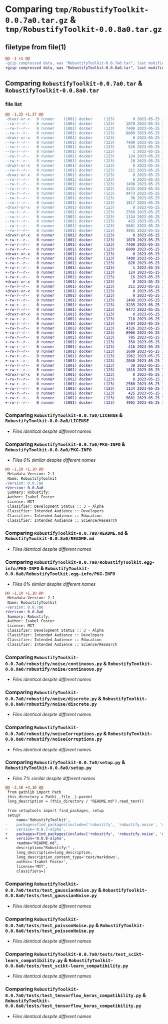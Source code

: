 # Comparing `tmp/RobustifyToolkit-0.0.7a0.tar.gz` & `tmp/RobustifyToolkit-0.0.8a0.tar.gz`

## filetype from file(1)

```diff
@@ -1 +1 @@
-gzip compressed data, was "RobustifyToolkit-0.0.7a0.tar", last modified: Thu May 25 16:11:55 2023, max compression
+gzip compressed data, was "RobustifyToolkit-0.0.8a0.tar", last modified: Thu May 25 16:48:02 2023, max compression
```

## Comparing `RobustifyToolkit-0.0.7a0.tar` & `RobustifyToolkit-0.0.8a0.tar`

### file list

```diff
@@ -1,25 +1,37 @@
-drwxr-xr-x   0 runner    (1001) docker     (123)        0 2023-05-25 16:11:55.179866 RobustifyToolkit-0.0.7a0/
--rw-r--r--   0 runner    (1001) docker     (123)     1070 2023-05-25 16:11:45.000000 RobustifyToolkit-0.0.7a0/LICENSE
--rw-r--r--   0 runner    (1001) docker     (123)     7400 2023-05-25 16:11:55.179866 RobustifyToolkit-0.0.7a0/PKG-INFO
--rw-r--r--   0 runner    (1001) docker     (123)     6809 2023-05-25 16:11:45.000000 RobustifyToolkit-0.0.7a0/README.md
-drwxr-xr-x   0 runner    (1001) docker     (123)        0 2023-05-25 16:11:55.179866 RobustifyToolkit-0.0.7a0/RobustifyToolkit.egg-info/
--rw-r--r--   0 runner    (1001) docker     (123)     7400 2023-05-25 16:11:55.000000 RobustifyToolkit-0.0.7a0/RobustifyToolkit.egg-info/PKG-INFO
--rw-r--r--   0 runner    (1001) docker     (123)      526 2023-05-25 16:11:55.000000 RobustifyToolkit-0.0.7a0/RobustifyToolkit.egg-info/SOURCES.txt
--rw-r--r--   0 runner    (1001) docker     (123)        1 2023-05-25 16:11:55.000000 RobustifyToolkit-0.0.7a0/RobustifyToolkit.egg-info/dependency_links.txt
--rw-r--r--   0 runner    (1001) docker     (123)      124 2023-05-25 16:11:55.000000 RobustifyToolkit-0.0.7a0/RobustifyToolkit.egg-info/requires.txt
--rw-r--r--   0 runner    (1001) docker     (123)       10 2023-05-25 16:11:55.000000 RobustifyToolkit-0.0.7a0/RobustifyToolkit.egg-info/top_level.txt
-drwxr-xr-x   0 runner    (1001) docker     (123)        0 2023-05-25 16:11:55.179866 RobustifyToolkit-0.0.7a0/robustify/
--rw-r--r--   0 runner    (1001) docker     (123)      211 2023-05-25 16:11:45.000000 RobustifyToolkit-0.0.7a0/robustify/__init__.py
-drwxr-xr-x   0 runner    (1001) docker     (123)        0 2023-05-25 16:11:55.179866 RobustifyToolkit-0.0.7a0/robustify/noise/
--rw-r--r--   0 runner    (1001) docker     (123)        0 2023-05-25 16:11:45.000000 RobustifyToolkit-0.0.7a0/robustify/noise/__init__.py
--rw-r--r--   0 runner    (1001) docker     (123)     1498 2023-05-25 16:11:45.000000 RobustifyToolkit-0.0.7a0/robustify/noise/continuous.py
--rw-r--r--   0 runner    (1001) docker     (123)     3235 2023-05-25 16:11:45.000000 RobustifyToolkit-0.0.7a0/robustify/noise/discrete.py
--rw-r--r--   0 runner    (1001) docker     (123)     9473 2023-05-25 16:11:45.000000 RobustifyToolkit-0.0.7a0/robustify/noiseCorruptions.py
--rw-r--r--   0 runner    (1001) docker     (123)       38 2023-05-25 16:11:55.179866 RobustifyToolkit-0.0.7a0/setup.cfg
--rw-r--r--   0 runner    (1001) docker     (123)     1817 2023-05-25 16:11:45.000000 RobustifyToolkit-0.0.7a0/setup.py
-drwxr-xr-x   0 runner    (1001) docker     (123)        0 2023-05-25 16:11:55.179866 RobustifyToolkit-0.0.7a0/tests/
--rw-r--r--   0 runner    (1001) docker     (123)     2560 2023-05-25 16:11:46.000000 RobustifyToolkit-0.0.7a0/tests/test_gaussianNoise.py
--rw-r--r--   0 runner    (1001) docker     (123)     1134 2023-05-25 16:11:46.000000 RobustifyToolkit-0.0.7a0/tests/test_poissonNoise.py
--rw-r--r--   0 runner    (1001) docker     (123)      425 2023-05-25 16:11:46.000000 RobustifyToolkit-0.0.7a0/tests/test_sampling.py
--rw-r--r--   0 runner    (1001) docker     (123)     5681 2023-05-25 16:11:46.000000 RobustifyToolkit-0.0.7a0/tests/test_scikt-learn_compatibility.py
--rw-r--r--   0 runner    (1001) docker     (123)     4901 2023-05-25 16:11:46.000000 RobustifyToolkit-0.0.7a0/tests/test_tensorflow_keras_compatibility.py
+drwxr-xr-x   0 runner    (1001) docker     (123)        0 2023-05-25 16:48:02.798044 RobustifyToolkit-0.0.8a0/
+-rw-r--r--   0 runner    (1001) docker     (123)     1070 2023-05-25 16:47:53.000000 RobustifyToolkit-0.0.8a0/LICENSE
+-rw-r--r--   0 runner    (1001) docker     (123)     7400 2023-05-25 16:48:02.798044 RobustifyToolkit-0.0.8a0/PKG-INFO
+-rw-r--r--   0 runner    (1001) docker     (123)     6809 2023-05-25 16:47:53.000000 RobustifyToolkit-0.0.8a0/README.md
+drwxr-xr-x   0 runner    (1001) docker     (123)        0 2023-05-25 16:48:02.794044 RobustifyToolkit-0.0.8a0/RobustifyToolkit.egg-info/
+-rw-r--r--   0 runner    (1001) docker     (123)     7400 2023-05-25 16:48:02.000000 RobustifyToolkit-0.0.8a0/RobustifyToolkit.egg-info/PKG-INFO
+-rw-r--r--   0 runner    (1001) docker     (123)      826 2023-05-25 16:48:02.000000 RobustifyToolkit-0.0.8a0/RobustifyToolkit.egg-info/SOURCES.txt
+-rw-r--r--   0 runner    (1001) docker     (123)        1 2023-05-25 16:48:02.000000 RobustifyToolkit-0.0.8a0/RobustifyToolkit.egg-info/dependency_links.txt
+-rw-r--r--   0 runner    (1001) docker     (123)      124 2023-05-25 16:48:02.000000 RobustifyToolkit-0.0.8a0/RobustifyToolkit.egg-info/requires.txt
+-rw-r--r--   0 runner    (1001) docker     (123)       16 2023-05-25 16:48:02.000000 RobustifyToolkit-0.0.8a0/RobustifyToolkit.egg-info/top_level.txt
+drwxr-xr-x   0 runner    (1001) docker     (123)        0 2023-05-25 16:48:02.794044 RobustifyToolkit-0.0.8a0/robustify/
+-rw-r--r--   0 runner    (1001) docker     (123)      211 2023-05-25 16:47:53.000000 RobustifyToolkit-0.0.8a0/robustify/__init__.py
+drwxr-xr-x   0 runner    (1001) docker     (123)        0 2023-05-25 16:48:02.794044 RobustifyToolkit-0.0.8a0/robustify/noise/
+-rw-r--r--   0 runner    (1001) docker     (123)        0 2023-05-25 16:47:53.000000 RobustifyToolkit-0.0.8a0/robustify/noise/__init__.py
+-rw-r--r--   0 runner    (1001) docker     (123)     1498 2023-05-25 16:47:53.000000 RobustifyToolkit-0.0.8a0/robustify/noise/continuous.py
+-rw-r--r--   0 runner    (1001) docker     (123)     3235 2023-05-25 16:47:53.000000 RobustifyToolkit-0.0.8a0/robustify/noise/discrete.py
+-rw-r--r--   0 runner    (1001) docker     (123)     9473 2023-05-25 16:47:53.000000 RobustifyToolkit-0.0.8a0/robustify/noiseCorruptions.py
+drwxr-xr-x   0 runner    (1001) docker     (123)        0 2023-05-25 16:48:02.798044 RobustifyToolkit-0.0.8a0/robustify/utils/
+-rw-r--r--   0 runner    (1001) docker     (123)      718 2023-05-25 16:47:53.000000 RobustifyToolkit-0.0.8a0/robustify/utils/__init__.py
+-rw-r--r--   0 runner    (1001) docker     (123)     1484 2023-05-25 16:47:53.000000 RobustifyToolkit-0.0.8a0/robustify/utils/_filter.py
+-rw-r--r--   0 runner    (1001) docker     (123)     4326 2023-05-25 16:47:53.000000 RobustifyToolkit-0.0.8a0/robustify/utils/_importances.py
+-rw-r--r--   0 runner    (1001) docker     (123)     8906 2023-05-25 16:47:53.000000 RobustifyToolkit-0.0.8a0/robustify/utils/_plot.py
+-rw-r--r--   0 runner    (1001) docker     (123)      795 2023-05-25 16:47:53.000000 RobustifyToolkit-0.0.8a0/robustify/utils/_predict.py
+-rw-r--r--   0 runner    (1001) docker     (123)      358 2023-05-25 16:47:53.000000 RobustifyToolkit-0.0.8a0/robustify/utils/_progress.py
+-rw-r--r--   0 runner    (1001) docker     (123)      416 2023-05-25 16:47:53.000000 RobustifyToolkit-0.0.8a0/robustify/utils/_sampling.py
+-rw-r--r--   0 runner    (1001) docker     (123)     1609 2023-05-25 16:47:53.000000 RobustifyToolkit-0.0.8a0/robustify/utils/_scorers.py
+-rw-r--r--   0 runner    (1001) docker     (123)     1962 2023-05-25 16:47:53.000000 RobustifyToolkit-0.0.8a0/robustify/utils/_train.py
+-rw-r--r--   0 runner    (1001) docker     (123)     2030 2023-05-25 16:47:53.000000 RobustifyToolkit-0.0.8a0/robustify/utils/_transform.py
+-rw-r--r--   0 runner    (1001) docker     (123)       38 2023-05-25 16:48:02.798044 RobustifyToolkit-0.0.8a0/setup.cfg
+-rw-r--r--   0 runner    (1001) docker     (123)     1818 2023-05-25 16:47:53.000000 RobustifyToolkit-0.0.8a0/setup.py
+drwxr-xr-x   0 runner    (1001) docker     (123)        0 2023-05-25 16:48:02.798044 RobustifyToolkit-0.0.8a0/tests/
+-rw-r--r--   0 runner    (1001) docker     (123)        0 2023-05-25 16:47:53.000000 RobustifyToolkit-0.0.8a0/tests/__init__.py
+-rw-r--r--   0 runner    (1001) docker     (123)     2560 2023-05-25 16:47:53.000000 RobustifyToolkit-0.0.8a0/tests/test_gaussianNoise.py
+-rw-r--r--   0 runner    (1001) docker     (123)     1134 2023-05-25 16:47:53.000000 RobustifyToolkit-0.0.8a0/tests/test_poissonNoise.py
+-rw-r--r--   0 runner    (1001) docker     (123)      425 2023-05-25 16:47:53.000000 RobustifyToolkit-0.0.8a0/tests/test_sampling.py
+-rw-r--r--   0 runner    (1001) docker     (123)     5681 2023-05-25 16:47:53.000000 RobustifyToolkit-0.0.8a0/tests/test_scikt-learn_compatibility.py
+-rw-r--r--   0 runner    (1001) docker     (123)     4901 2023-05-25 16:47:53.000000 RobustifyToolkit-0.0.8a0/tests/test_tensorflow_keras_compatibility.py
```

### Comparing `RobustifyToolkit-0.0.7a0/LICENSE` & `RobustifyToolkit-0.0.8a0/LICENSE`

 * *Files identical despite different names*

### Comparing `RobustifyToolkit-0.0.7a0/PKG-INFO` & `RobustifyToolkit-0.0.8a0/PKG-INFO`

 * *Files 0% similar despite different names*

```diff
@@ -1,10 +1,10 @@
 Metadata-Version: 2.1
 Name: RobustifyToolkit
-Version: 0.0.7a0
+Version: 0.0.8a0
 Summary: Robustify:
 Author: Isabel Foster
 License: MIT
 Classifier: Development Status :: 3 - Alpha
 Classifier: Intended Audience :: Developers
 Classifier: Intended Audience :: Education
 Classifier: Intended Audience :: Science/Research
```

### Comparing `RobustifyToolkit-0.0.7a0/README.md` & `RobustifyToolkit-0.0.8a0/README.md`

 * *Files identical despite different names*

### Comparing `RobustifyToolkit-0.0.7a0/RobustifyToolkit.egg-info/PKG-INFO` & `RobustifyToolkit-0.0.8a0/RobustifyToolkit.egg-info/PKG-INFO`

 * *Files 0% similar despite different names*

```diff
@@ -1,10 +1,10 @@
 Metadata-Version: 2.1
 Name: RobustifyToolkit
-Version: 0.0.7a0
+Version: 0.0.8a0
 Summary: Robustify:
 Author: Isabel Foster
 License: MIT
 Classifier: Development Status :: 3 - Alpha
 Classifier: Intended Audience :: Developers
 Classifier: Intended Audience :: Education
 Classifier: Intended Audience :: Science/Research
```

### Comparing `RobustifyToolkit-0.0.7a0/robustify/noise/continuous.py` & `RobustifyToolkit-0.0.8a0/robustify/noise/continuous.py`

 * *Files identical despite different names*

### Comparing `RobustifyToolkit-0.0.7a0/robustify/noise/discrete.py` & `RobustifyToolkit-0.0.8a0/robustify/noise/discrete.py`

 * *Files identical despite different names*

### Comparing `RobustifyToolkit-0.0.7a0/robustify/noiseCorruptions.py` & `RobustifyToolkit-0.0.8a0/robustify/noiseCorruptions.py`

 * *Files identical despite different names*

### Comparing `RobustifyToolkit-0.0.7a0/setup.py` & `RobustifyToolkit-0.0.8a0/setup.py`

 * *Files 7% similar despite different names*

```diff
@@ -3,16 +3,16 @@
 from pathlib import Path
 this_directory = Path(__file__).parent
 long_description = (this_directory / "README.md").read_text()
 
 from setuptools import find_packages, setup
 setup(
     name='RobustifyToolkit',
-    packages=find_packages(include=['robustify', 'robustify.noise', 'robustify.utils' 'tests']),
-    version='0.0.7-alpha',
+    packages=find_packages(include=['robustify', 'robustify.noise', 'robustify.utils', 'tests']),
+    version='0.0.8-alpha',
     readme="README.md",
     description="Robustify:" ,
     long_description=long_description,
     long_description_content_type='text/markdown',
     author='Isabel Foster',
     license='MIT',
     classifiers=[
```

### Comparing `RobustifyToolkit-0.0.7a0/tests/test_gaussianNoise.py` & `RobustifyToolkit-0.0.8a0/tests/test_gaussianNoise.py`

 * *Files identical despite different names*

### Comparing `RobustifyToolkit-0.0.7a0/tests/test_poissonNoise.py` & `RobustifyToolkit-0.0.8a0/tests/test_poissonNoise.py`

 * *Files identical despite different names*

### Comparing `RobustifyToolkit-0.0.7a0/tests/test_scikt-learn_compatibility.py` & `RobustifyToolkit-0.0.8a0/tests/test_scikt-learn_compatibility.py`

 * *Files identical despite different names*

### Comparing `RobustifyToolkit-0.0.7a0/tests/test_tensorflow_keras_compatibility.py` & `RobustifyToolkit-0.0.8a0/tests/test_tensorflow_keras_compatibility.py`

 * *Files identical despite different names*

